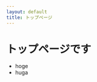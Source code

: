 ```yaml
---
layout: default
title: トップページ
---
```


# トップページです

* hoge
* huga

<object type="image/svg+xml" data="img/test3.svg" width="900" height="900"></object>
